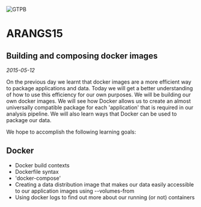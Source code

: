 ![GTPB](http://gtpb.igc.gulbenkian.pt/bicourses/images/GTPB2015logo.png "GTPB")

ARANGS15
========
Building and composing docker images
----------------------------------------
*2015-05-12*

On the previous day we learnt that docker images are a more efficient way to package applications and data.  Today we will get a better understanding of how
to use this efficiency for our own purposes.  We will be building our own docker
images.  We will see how Docker allows us to create an almost universally
compatible package for each 'application' that is required in our analysis
pipeline. We will also learn ways that Docker can be used to package our data.

We hope to accomplish the following learning goals:

Docker
------

- Docker build contexts
- Dockerfile syntax
- 'docker-compose'
- Creating a data distribution image that makes our data easily accessible
  to our application images using --volumes-from
- Using docker logs to find out more about our running (or not) containers
